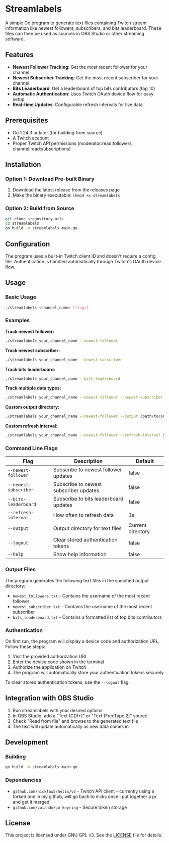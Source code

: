 # Streamlabels

A simple Go program to generate text files containing Twitch stream information like newest followers, subscribers, and bits leaderboard. These files can then be used as sources in OBS Studio or other streaming software.

## Features

- **Newest Follower Tracking**: Get the most recent follower for your channel
- **Newest Subscriber Tracking**: Get the most recent subscriber for your channel  
- **Bits Leaderboard**: Get a leaderboard of top bits contributors (top 10)
- **Automatic Authentication**: Uses Twitch OAuth device flow for easy setup
- **Real-time Updates**: Configurable refresh intervals for live data

## Prerequisites

- Go 1.24.3 or later (for building from source)
- A Twitch account
- Proper Twitch API permissions (moderator:read:followers, channel:read:subscriptions)

## Installation

### Option 1: Download Pre-built Binary
1. Download the latest release from the releases page
2. Make the binary executable: `chmod +x streamlabels`

### Option 2: Build from Source
```bash
git clone <repository-url>
cd streamlabels
go build -o streamlabels main.go
```

## Configuration

The program uses a built-in Twitch client ID and doesn't require a config file. Authentication is handled automatically through Twitch's OAuth device flow.

## Usage

### Basic Usage
```bash
./streamlabels <channel_name> [flags]
```

### Examples

**Track newest follower:**
```bash
./streamlabels your_channel_name --newest-follower
```

**Track newest subscriber:**
```bash
./streamlabels your_channel_name --newest-subscriber
```

**Track bits leaderboard:**
```bash
./streamlabels your_channel_name --bits-leaderboard
```

**Track multiple data types:**
```bash
./streamlabels your_channel_name --newest-follower --newest-subscriber --bits-leaderboard
```

**Custom output directory:**
```bash
./streamlabels your_channel_name --newest-follower --output /path/to/output/directory
```

**Custom refresh interval:**
```bash
./streamlabels your_channel_name --newest-follower --refresh-interval 5s
```

### Command Line Flags

| Flag | Description | Default |
|------|-------------|---------|
| `--newest-follower` | Subscribe to newest follower updates | false |
| `--newest-subscriber` | Subscribe to newest subscriber updates | false |
| `--bits-leaderboard` | Subscribe to bits leaderboard updates | false |
| `--refresh-interval` | How often to refresh data | 1s |
| `--output` | Output directory for text files | Current directory |
| `--logout` | Clear stored authentication tokens | false |
| `--help` | Show help information | false |

### Output Files

The program generates the following text files in the specified output directory:

- `newest_followers.txt` - Contains the username of the most recent follower
- `newest_subscriber.txt` - Contains the username of the most recent subscriber  
- `bits_leaderboard.txt` - Contains a formatted list of top bits contributors

### Authentication

On first run, the program will display a device code and authorization URL. Follow these steps:

1. Visit the provided authorization URL
2. Enter the device code shown in the terminal
3. Authorize the application on Twitch
4. The program will automatically store your authentication tokens securely

To clear stored authentication tokens, use the `--logout` flag.

## Integration with OBS Studio

1. Run streamlabels with your desired options
2. In OBS Studio, add a "Text (GDI+)" or "Text (FreeType 2)" source
3. Check "Read from file" and browse to the generated text file
4. The text will update automatically as new data comes in

## Development

### Building
```bash
go build -o streamlabels main.go
```

### Dependencies
- `github.com/nicklaw5/helix/v2` - Twitch API client - currently using a forked one in my github, will go back to nicks once i put together a pr and get it merged
- `github.com/zalando/go-keyring` - Secure token storage

## License

This project is licensed under GNU GPL v3. See the [LICENSE](LICENSE) file for details.
